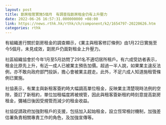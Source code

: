 ```yaml
---
layout: post
title: 劏房租管實施5個月　有調查指劏房租金仍有上升壓力
date: 2022-06-26 16:57:31.000000000 +08:00
link: https://news.rthk.hk/rthk/ch/component/k2/1654797-20220626.htm
categories: rthk
---
```


有組織進行關於劏房租金的調查顯示，《業主與租客修訂條例》由1月22日實施至今5個月，未見成效，劏房戶仍面對租金上升壓力。

社區組織協會於今年1月至5月訪問了291名不適切居所租戶。有六成受訪者表示，租金比原先上升，有近一成人已被業主預告加價。超過一半人說，如果業主違反法例，亦不敢向政府部門投訴，擔心會被業主趕走。此外，不足六成人知道施租管條例已實施。

社協表示，有業主與新租客簽約時大幅調高單位租金，反映業主清楚現時法例的空隙，簽訂了新租約，單位加租幅度將被規管，因此與租客簽新租約時刻意提高劏房租金，彌補日後因受規管而減少的租金收益。

社協促請政府加強對租戶的支援，包括加入起始租金，設立恆常檢討機制，加強差估署負責相關專責工作的角色，及加強宣傳等。
